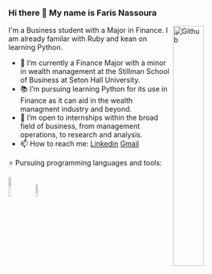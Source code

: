 ### Hi there 👋 My name is Faris Nassoura

<img width="35%" align="right" alt="Github" src="https://user-images.githubusercontent.com/48678280/88862734-4903af80-d201-11ea-968b-9c939d88a37c.gif" />

I'm a Business student with a Major in Finance. I am already familar with Ruby and kean on learning Python.
- 🔭 I’m currently a Finance Major with a minor in wealth management at the Stillman School of Business at Seton Hall University.
- 📚 I’m pursuing learning Python for its use in Finance as it can aid in the wealth managment industry and beyond.
- 👯 I’m open to internships within the broad field of business, from management operations, to research and analysis. 
- 📫 How to reach me: [Linkedin](https://www.linkedin.com/in/faris-nassoura-008118202/?lipi=urn%3Ali%3Apage%3Ad_flagship3_resumebuilder%3BWzKOmgC7RtajsbdxDJYSZw%3D%3D) [Gmail](mailto:fnassoura@gmail.com)

⭐️ Pursuing programming languages and tools: 
<p>
  
  <code><img width="10%" src="https://www.vectorlogo.zone/logos/python/python-ar21.svg"></code>
<code><img width="8%" src="https://www.vectorlogo.zone/logos/r-project/r-project-icon.svg"></code>
